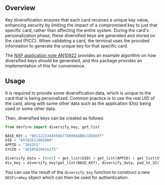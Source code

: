 ## Overview

Key diversification ensures that each card receives a unique key value, enhancing security by limiting the impact of a compromised key to just that specific card, rather than affecting the entire system. During the card's personalization phase, these diversified keys are generated and stored on the card (PICC). When validating a card, the terminal uses the provided information to generate the unique key for that specific card.

The [NXP application note AN10922](https://www.nxp.com/docs/en/application-note/AN10922.pdf) provides an example algorithm
on how diversified keys should be generated, and this package provides an implementation of this for convenience.

## Usage

It is required to provide some diversification data, which is unique to the card that is being personalized.
Common practice is to use the real UID of the card, along with some other data such as the application ID(s) being
used or some other data.

Then, diversified keys can be created as follows:

```python
from desfire import diversify_key, get_list

BASE_KEY = "00112233445566778899AABBCCDDEEFF"
UID = "04782E21801D80"
APPID = "3042F5"
SYSID = "4E585020416275"

diversify_data = [0x01] + get_list(UID) + get_list(APPID) + get_list(SYSID)
div_key = diversify_key(get_list(BASE_KEY), diversify_data, pad_to_32=True)
```

You can use the result of the `diversify_key` function to construct a new `DESFireKey` object which
can then be used for authentication.
